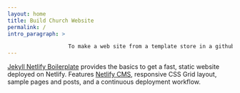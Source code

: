 ```yaml
---
layout: home
title: Build Church Website
permalink: /
intro_paragraph: >

                   To make a web site from a template store in a github.com repository host in netlify.com
---
```



>
  [Jekyll Netlify Boilerplate](https://github.com/danurbanowicz/jekyll-netlify-boilerplate)
  provides the basics to get a fast, static website deployed on Netlify.
  Features [Netlify CMS](https://www.netlifycms.org), responsive
  CSS Grid layout, sample
  pages and posts, and a continuous deployment workflow.
